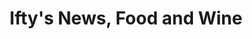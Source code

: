 ---
title: "Ifty's News, Food and Wine"
url: /alfreton/iftys-news-food-and-wine/
shop: newsagent
---